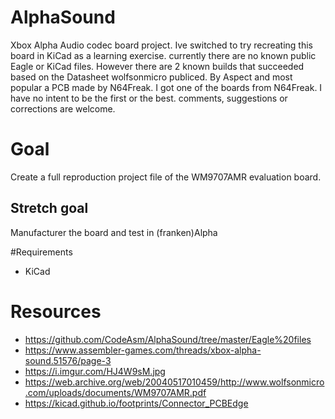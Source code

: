 AlphaSound
==========

Xbox Alpha Audio codec board project.
Ive switched to try recreating this board in KiCad as a learning exercise. currently there are no known public Eagle or KiCad files.
However there are 2 known builds that succeeded based on the Datasheet wolfsonmicro publiced. By Aspect and most popular a PCB made by N64Freak. I got one of the boards from N64Freak. I have no intent to be the first or the best. comments, suggestions or corrections are welcome.

# Goal
Create a full reproduction project file of the WM9707AMR evaluation board.

## Stretch goal
Manufacturer the board and test in (franken)Alpha

#Requirements

* KiCad

# Resources

* https://github.com/CodeAsm/AlphaSound/tree/master/Eagle%20files
* https://www.assembler-games.com/threads/xbox-alpha-sound.51576/page-3
* https://i.imgur.com/HJ4W9sM.jpg
* https://web.archive.org/web/20040517010459/http://www.wolfsonmicro.com/uploads/documents/WM9707AMR.pdf
* https://kicad.github.io/footprints/Connector_PCBEdge

